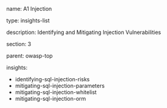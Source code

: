 name: A1 Injection

type: insights-list

description: Identifying and Mitigating Injection Vulnerabilities

section: 3

parent: owasp-top

insights:
  - identifying-sql-injection-risks
  - mitigating-sql-injection-parameters
  - mitigating-sql-injection-whitelist
  - mitigating-sql-injection-orm